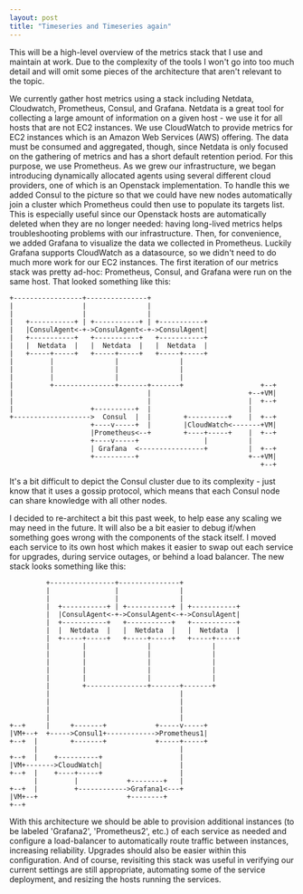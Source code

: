 ```yaml
---
layout: post
title: "Timeseries and Timeseries again"
---
```

This will be a high-level overview of the metrics stack that I use and maintain at work. Due to the complexity of the tools I won't go into too much detail and will omit some pieces of the architecture that aren't relevant to the topic.

We currently gather host metrics using a stack including Netdata, Cloudwatch, Prometheus, Consul, and Grafana. Netdata is a great tool for collecting a large amount of information on a given host - we use it for all hosts that are not EC2 instances. We use CloudWatch to provide metrics for EC2 instances which is an Amazon Web Services (AWS) offering. The data must be consumed and aggregated, though, since Netdata is only focused on the gathering of metrics and has a short default retention period. For this purpose, we use Prometheus. As we grew our infrastructure, we began introducing dynamically allocated agents using several different cloud providers, one of which is an Openstack implementation. To handle this we added Consul to the picture so that we could have new nodes automatically join a cluster which Prometheus could then use to populate its targets list. This is especially useful since our Openstack hosts are automatically deleted when they are no longer needed: having long-lived metrics helps troubleshooting problems with our infrastructure. Then, for convenience, we added Grafana to visualize the data we collected in Prometheus. Luckily Grafana supports CloudWatch as a datasource, so we didn't need to do much more work for our EC2 instances. The first iteration of our metrics stack was pretty ad-hoc: Prometheus, Consul, and Grafana were run on the same host. That looked something like this:

```
+-----------------+---------------+
|                 |               |
|                 |               |
|   +-----------+ | +-----------+ | +-----------+
|   |ConsulAgent<-+->ConsulAgent<-+->ConsulAgent|
|   +-----------+   +-----------+   +-----------+
|   |  Netdata  |   |  Netdata  |   |  Netdata  |
|   +-----+-----+   +-----+-----+   +-----+-----+
|         |               |               |
|         |               |               |
|         |               |               |
|         +---------------+-------+-------+                   +--+
|                                 |                        +--+VM|
|                                 |                        |  +--+
|                   +----------+  |                        |
+------------------->  Consul  |  |        +----------+    |  +--+
                    +----v-----+  |        |CloudWatch<-------+VM|
                    |Prometheus<--+        +----+-----+    |  +--+
                    +----v-----+                |          |
                    | Grafana  <----------------+          |  +--+
                    +----------+                           +--+VM|
                                                              +--+
```

It's a bit difficult to depict the Consul cluster due to its complexity - just know that it uses a gossip protocol, which means that each Consul node can share knowledge with all other nodes.


I decided to re-architect a bit this past week, to help ease any scaling we may need in the future. It will also be a bit easier to debug if/when something goes wrong with the components of the stack itself. I moved each service to its own host which makes it easier to swap out each service for upgrades, during service outages, or behind a load balancer. The new stack looks something like this:

```
         +----------------+---------------+
         |                |               |
         |                |               |
         |  +-----------+ | +-----------+ | +-----------+
         |  |ConsulAgent<-+->ConsulAgent<-+->ConsulAgent|
         |  +-----------+   +-----------+   +-----------+
         |  |  Netdata  |   |  Netdata  |   |  Netdata  |
         |  +-----+-----+   +-----+-----+   +-----+-----+
         |        |               |               |
         |        |               |               |
         |        |               |               |
         |        |               |               |
         |        |               |               |
         |        +---------------+-------+-------+
         |                                |
         |                                |
         |                                |
         |                                |
+--+     |     +-------+            +-----v-----+
|VM+--+  +----->Consul1+------------>Prometheus1|
+--+  |        +-------+            +-----+-----+
      |                                   |
+--+  |    +----------+                   |
|VM+------->CloudWatch|                   |
+--+  |    +----+-----+                   |
      |         |            +--------+   |
+--+  |         +------------>Grafana1<---+
|VM+--+                      +--------+
+--+
```

With this architecture we should be able to provision additional instances (to be labeled 'Grafana2', 'Prometheus2', etc.) of each service as needed and configure a load-balancer to automatically route traffic between instances, increasing reliability. Upgrades should also be easier within this configuration. And of course, revisiting this stack was useful in verifying our current settings are still appropriate, automating some of the service deployment, and resizing the hosts running the services.
